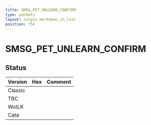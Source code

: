 ```yaml
---
title: SMSG_PET_UNLEARN_CONFIRM
type: packets
layout: single_markdown_in_list
position: 754
---
```


# SMSG_PET_UNLEARN_CONFIRM

## Status

Version | Hex | Comment
---------- | ---------- | ---------- 
Classic |  |  
TBC |  |  
WotLK |  |  
Cata |  |  
